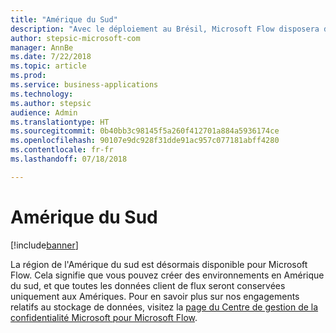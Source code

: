 ```yaml
---
title: "Amérique du Sud"
description: "Avec le déploiement au Brésil, Microsoft Flow disposera d'une parité totale avec toutes les régions Dynamics 365."
author: stepsic-microsoft-com
manager: AnnBe
ms.date: 7/22/2018
ms.topic: article
ms.prod: 
ms.service: business-applications
ms.technology: 
ms.author: stepsic
audience: Admin
ms.translationtype: HT
ms.sourcegitcommit: 0b40bb3c98145f5a260f412701a884a5936174ce
ms.openlocfilehash: 90107e9dc928f31dde91ac957c077181abff4280
ms.contentlocale: fr-fr
ms.lasthandoff: 07/18/2018

---
```

# <a name="south-america"></a>Amérique du Sud


[!include[banner](../../includes/banner.md)]

La région de l'Amérique du sud est désormais disponible pour Microsoft Flow. Cela signifie que vous pouvez créer des environnements en Amérique du sud, et que toutes les données client de flux seront conservées uniquement aux Amériques. Pour en savoir plus sur nos engagements relatifs au stockage de données, visitez la [page du Centre de gestion de la confidentialité Microsoft pour Microsoft Flow](https://www.microsoft.com/en-us/TrustCenter/CloudServices/business-application-platform/data-location).


